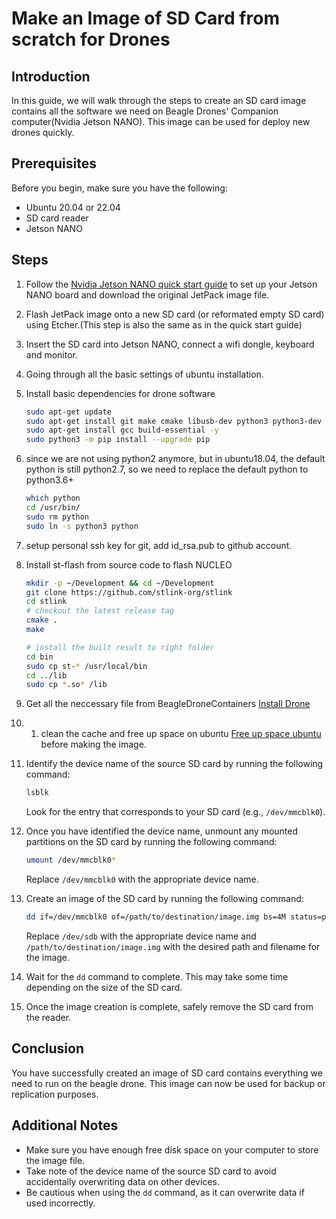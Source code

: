 # Make an Image of SD Card from scratch for Drones 

## Introduction
In this guide, we will walk through the steps to create an SD card image contains all the software we need on Beagle Drones' Companion computer(Nvidia Jetson NANO).
This image can be used for deploy new drones quickly.

## Prerequisites
Before you begin, make sure you have the following:
- Ubuntu 20.04 or 22.04
- SD card reader
- Jetson NANO

## Steps

1. Follow the [Nvidia Jetson NANO quick start guide](https://developer.nvidia.com/embedded/learn/get-started-jetson-nano-devkit) to set up your Jetson NANO board and download the original JetPack image file.

1. Flash JetPack image onto a new SD card (or reformated empty SD card) using Etcher.(This step is also the same as in the quick start guide)

1. Insert the SD card into Jetson NANO, connect a wifi dongle, keyboard and monitor.

1. Going through all the basic settings of ubuntu installation.

1. Install basic dependencies for drone software

    ```bash
    sudo apt-get update
    sudo apt-get install git make cmake libusb-dev python3 python3-dev python3-pip -y
    sudo apt-get install gcc build-essential -y
    sudo python3 -m pip install --upgrade pip
    ```

1. since we are not using python2 anymore, but in ubuntu18.04, the default python is still python2.7, so we need to replace the default python to python3.6+

    ```bash
    which python
    cd /usr/bin/
    sudo rm python
    sudo ln -s python3 python
    ```

1. setup personal ssh key for git, add id_rsa.pub to github account.

1. Install st-flash from source code to flash NUCLEO

    ```bash
    mkdir -p ~/Development && cd ~/Development
    git clone https://github.com/stlink-org/stlink
    cd stlink
    # checkout the latest release tag
    cmake .
    make

    # install the built result to right folder
    cd bin
    sudo cp st-* /usr/local/bin
    cd ../lib
    sudo cp *.so* /lib
    ```

1. Get all the neccessary file from BeagleDroneContainers [Install Drone](target "install-drone")

1. 1. clean the cache and free up space on ubuntu [Free up space ubuntu](target "free-up-space-ubuntu") before making the image.

1. Identify the device name of the source SD card by running the following command:
    ```bash
    lsblk
    ```
    Look for the entry that corresponds to your SD card (e.g., `/dev/mmcblk0`).
1. Once you have identified the device name, unmount any mounted partitions on the SD card by running the following command:
    ```bash
    umount /dev/mmcblk0*
    ```
    Replace `/dev/mmcblk0` with the appropriate device name.
1. Create an image of the SD card by running the following command:
    ```bash
    dd if=/dev/mmcblk0 of=/path/to/destination/image.img bs=4M status=progress
    ```
    Replace `/dev/sdb` with the appropriate device name and `/path/to/destination/image.img` with the desired path and filename for the image.
1. Wait for the `dd` command to complete. This may take some time depending on the size of the SD card.
1. Once the image creation is complete, safely remove the SD card from the reader.


## Conclusion
You have successfully created an image of SD card contains everything we need to run on the beagle drone. This image can now be used for backup or replication purposes.

## Additional Notes
- Make sure you have enough free disk space on your computer to store the image file.
- Take note of the device name of the source SD card to avoid accidentally overwriting data on other devices.
- Be cautious when using the `dd` command, as it can overwrite data if used incorrectly.
